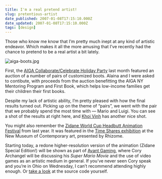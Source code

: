 ```yaml
---
title: I'm a real pretend artist!
slug: pretentious-artist
date_published: 2007-01-08T17:15:10.000Z
date_updated: 2007-01-08T17:15:10.000Z
tags: [design]
---
```


Those who know me know that I’m pretty much inept at any kind of artistic endeavor. Which makes it all the more amusing that I’ve recently had the chance to pretend to be a real artist a bit lately.

![aiga-boots.jpg](/images/aiga-boots.jpg)

First, the [AIGA Collaborate/Celebrate Holiday Party](http://aigany.org/events/details/?event=07HP) last month featured an auction of a number of pairs of customized boots. Alaina and I were asked to contibute, with proceeds from the auction benefitting the AIGA NY Mentoring Program and First Book, which helps low-income families get their children their first books.

Despite my lack of artistic ability, I’m pretty pleased with how the final results turned out. Picking up on the theme of “pairs”, we went with the pair that we probably spend the most time with — Mario and Luigi. You can see a shot of the results at right here, and [Khoi Vinh](http://www.flickr.com/photos/khoi/314369742/) has another nice shot.

You might also remember the [Zidane World Cup Headbutt Animation Festival](/2006/07/11/zidane_world_cu) from last year. It was featured in the [Time Shares exhibition](/2006/08/10/im_in_the_time_) at the New Museum of Contemporary art, presented by Rhizome.

Starting today, a redone higher-resolution version of the animation (Zidane Special Edition!) will be shown as part of [Avant Gaming](http://www.wexarts.org/fv/), where Cory Archangel will be discussing his *Super Mario Movie* and the use of video games as an artistic medium in general. If you’ve never seen Cory speak and you’re in Ohio on Wednesday, I can’t recommend attending highly enough. Or [take a look](http://www.beigerecords.com/cory/Things_I_Made_in_2005/super_mario_movie.html) at the source code yourself.
